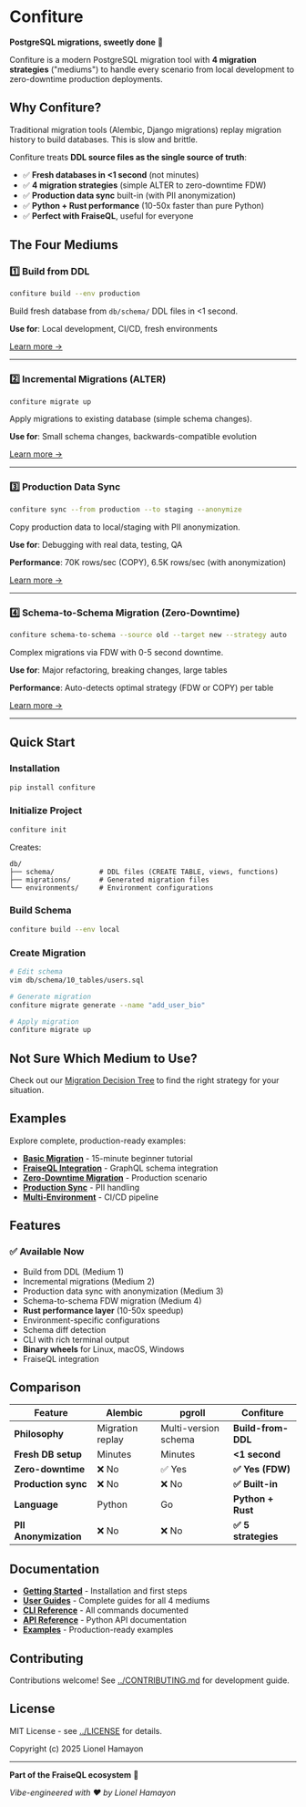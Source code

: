 # Confiture

**PostgreSQL migrations, sweetly done** 🍓

Confiture is a modern PostgreSQL migration tool with **4 migration strategies** ("mediums") to handle every scenario from local development to zero-downtime production deployments.

## Why Confiture?

Traditional migration tools (Alembic, Django migrations) replay migration history to build databases. This is slow and brittle.

Confiture treats **DDL source files as the single source of truth**:

- ✅ **Fresh databases in <1 second** (not minutes)
- ✅ **4 migration strategies** (simple ALTER to zero-downtime FDW)
- ✅ **Production data sync** built-in (with PII anonymization)
- ✅ **Python + Rust performance** (10-50x faster than pure Python)
- ✅ **Perfect with FraiseQL**, useful for everyone

## The Four Mediums

### 1️⃣ Build from DDL

```bash
confiture build --env production
```

Build fresh database from `db/schema/` DDL files in <1 second.

**Use for**: Local development, CI/CD, fresh environments

[Learn more →](guides/medium-1-build-from-ddl.md)

---

### 2️⃣ Incremental Migrations (ALTER)

```bash
confiture migrate up
```

Apply migrations to existing database (simple schema changes).

**Use for**: Small schema changes, backwards-compatible evolution

[Learn more →](guides/medium-2-incremental-migrations.md)

---

### 3️⃣ Production Data Sync

```bash
confiture sync --from production --to staging --anonymize
```

Copy production data to local/staging with PII anonymization.

**Use for**: Debugging with real data, testing, QA

**Performance**: 70K rows/sec (COPY), 6.5K rows/sec (with anonymization)

[Learn more →](guides/medium-3-production-sync.md)

---

### 4️⃣ Schema-to-Schema Migration (Zero-Downtime)

```bash
confiture schema-to-schema --source old --target new --strategy auto
```

Complex migrations via FDW with 0-5 second downtime.

**Use for**: Major refactoring, breaking changes, large tables

**Performance**: Auto-detects optimal strategy (FDW or COPY) per table

[Learn more →](guides/medium-4-schema-to-schema.md)

---

## Quick Start

### Installation

```bash
pip install confiture
```

### Initialize Project

```bash
confiture init
```

Creates:
```
db/
├── schema/           # DDL files (CREATE TABLE, views, functions)
├── migrations/       # Generated migration files
└── environments/     # Environment configurations
```

### Build Schema

```bash
confiture build --env local
```

### Create Migration

```bash
# Edit schema
vim db/schema/10_tables/users.sql

# Generate migration
confiture migrate generate --name "add_user_bio"

# Apply migration
confiture migrate up
```

## Not Sure Which Medium to Use?

Check out our [Migration Decision Tree](guides/migration-decision-tree.md) to find the right strategy for your situation.

## Examples

Explore complete, production-ready examples:

- **[Basic Migration](examples/01-basic-migration/)** - 15-minute beginner tutorial
- **[FraiseQL Integration](examples/02-fraiseql-integration/)** - GraphQL schema integration
- **[Zero-Downtime Migration](examples/03-zero-downtime-migration/)** - Production scenario
- **[Production Sync](examples/04-production-sync-anonymization/)** - PII handling
- **[Multi-Environment](examples/05-multi-environment-workflow/)** - CI/CD pipeline

## Features

### ✅ Available Now

- Build from DDL (Medium 1)
- Incremental migrations (Medium 2)
- Production data sync with anonymization (Medium 3)
- Schema-to-schema FDW migration (Medium 4)
- **Rust performance layer** (10-50x speedup)
- Environment-specific configurations
- Schema diff detection
- CLI with rich terminal output
- **Binary wheels** for Linux, macOS, Windows
- FraiseQL integration

## Comparison

| Feature | Alembic | pgroll | **Confiture** |
|---------|---------|--------|---------------|
| **Philosophy** | Migration replay | Multi-version schema | **Build-from-DDL** |
| **Fresh DB setup** | Minutes | Minutes | **<1 second** |
| **Zero-downtime** | ❌ No | ✅ Yes | **✅ Yes (FDW)** |
| **Production sync** | ❌ No | ❌ No | **✅ Built-in** |
| **Language** | Python | Go | **Python + Rust** |
| **PII Anonymization** | ❌ No | ❌ No | **✅ 5 strategies** |

## Documentation

- **[Getting Started](getting-started.md)** - Installation and first steps
- **[User Guides](guides/migration-decision-tree.md)** - Complete guides for all 4 mediums
- **[CLI Reference](reference/cli.md)** - All commands documented
- **[API Reference](api/builder.md)** - Python API documentation
- **[Examples](../examples/)** - Production-ready examples

## Contributing

Contributions welcome! See [../CONTRIBUTING.md](../CONTRIBUTING.md) for development guide.

## License

MIT License - see [../LICENSE](../LICENSE) for details.

Copyright (c) 2025 Lionel Hamayon

---

**Part of the FraiseQL ecosystem** 🍓

*Vibe-engineered with ❤️ by Lionel Hamayon*
